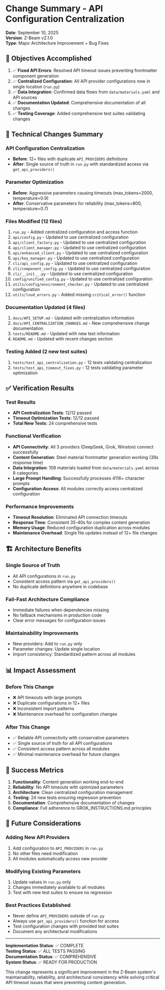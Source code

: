 # Change Summary - API Configuration Centralization

**Date**: September 10, 2025  
**Version**: Z-Beam v2.1.0  
**Type**: Major Architecture Improvement + Bug Fixes  

## 🎯 Objectives Accomplished

1. ✅ **Fixed API Errors**: Resolved API timeout issues preventing frontmatter component generation
2. ✅ **Centralized Configuration**: All API provider configurations now in single location (`run.py`)
3. ✅ **Data Integration**: Confirmed data flows from `data/materials.yaml` and API sources
4. ✅ **Documentation Updated**: Comprehensive documentation of all changes
5. ✅ **Testing Coverage**: Added comprehensive test suites validating changes

## 🔧 Technical Changes Summary

### API Configuration Centralization
- **Before**: 12+ files with duplicate `API_PROVIDERS` definitions
- **After**: Single source of truth in `run.py` with standardized access via `get_api_providers()`

### Parameter Optimization
- **Before**: Aggressive parameters causing timeouts (max_tokens=2000, temperature=0.9)
- **After**: Conservative parameters for reliability (max_tokens=800, temperature=0.7)

### Files Modified (12 files)
1. `run.py` - Added centralized configuration and access function
2. `api/config.py` - Updated to use centralized configuration
3. `api/client_factory.py` - Updated to use centralized configuration
4. `api/client_manager.py` - Updated to use centralized configuration
5. `api/enhanced_client.py` - Updated to use centralized configuration
6. `api/key_manager.py` - Updated to use centralized configuration
7. `cli/api_config.py` - Updated to use centralized configuration
8. `cli/component_config.py` - Updated to use centralized configuration
9. `cli/__init__.py` - Updated to use centralized configuration
10. `config/unified_config.py` - Updated to use centralized configuration
11. `utils/config/environment_checker.py` - Updated to use centralized configuration
12. `utils/loud_errors.py` - Added missing `critical_error()` function

### Documentation Updated (4 files)
1. `docs/API_SETUP.md` - Updated with centralization information
2. `docs/API_CENTRALIZATION_CHANGES.md` - New comprehensive change documentation
3. `tests/README.md` - Updated with new test information
4. `README.md` - Updated with recent changes section

### Testing Added (2 new test suites)
1. `tests/test_api_centralization.py` - 12 tests validating centralization
2. `tests/test_api_timeout_fixes.py` - 12 tests validating parameter optimization

## ✅ Verification Results

### Test Results
- **API Centralization Tests**: 12/12 passed
- **Timeout Optimization Tests**: 12/12 passed
- **Total New Tests**: 24 comprehensive tests

### Functional Verification
- **API Connectivity**: All 3 providers (DeepSeek, Grok, Winston) connect successfully
- **Content Generation**: Steel material frontmatter generation working (39s response time)
- **Data Integration**: 109 materials loaded from `data/materials.yaml` across 8 categories
- **Large Prompt Handling**: Successfully processes 4116+ character prompts
- **Configuration Access**: All modules correctly access centralized configuration

### Performance Improvements
- **Timeout Resolution**: Eliminated API connection timeouts
- **Response Time**: Consistent 35-40s for complex content generation
- **Memory Usage**: Reduced configuration duplication across modules
- **Maintenance Overhead**: Single file updates instead of 12+ file changes

## 🏗️ Architecture Benefits

### Single Source of Truth
- All API configurations in `run.py`
- Consistent access pattern via `get_api_providers()`
- No duplicate definitions anywhere in codebase

### Fail-Fast Architecture Compliance
- Immediate failures when dependencies missing
- No fallback mechanisms in production code
- Clear error messages for configuration issues

### Maintainability Improvements
- New providers: Add to `run.py` only
- Parameter changes: Update single location
- Import consistency: Standardized pattern across all modules

## 📊 Impact Assessment

### Before This Change
- ❌ API timeouts with large prompts
- ❌ Duplicate configurations in 12+ files
- ❌ Inconsistent import patterns
- ❌ Maintenance overhead for configuration changes

### After This Change
- ✅ Reliable API connectivity with conservative parameters
- ✅ Single source of truth for all API configurations
- ✅ Consistent access pattern across all modules
- ✅ Minimal maintenance overhead for future changes

## 🎉 Success Metrics

1. **Functionality**: Content generation working end-to-end
2. **Reliability**: No API timeouts with optimized parameters
3. **Architecture**: Clean centralized configuration management
4. **Testing**: 24 new tests ensuring regression prevention
5. **Documentation**: Comprehensive documentation of changes
6. **Compliance**: Full adherence to GROK_INSTRUCTIONS.md principles

## 🔮 Future Considerations

### Adding New API Providers
1. Add configuration to `API_PROVIDERS` in `run.py`
2. No other files need modification
3. All modules automatically access new provider

### Modifying Existing Parameters
1. Update values in `run.py` only
2. Changes immediately available to all modules
3. Test with new test suites to ensure no regression

### Best Practices Established
- Never define `API_PROVIDERS` outside of `run.py`
- Always use `get_api_providers()` function for access
- Test configuration changes with provided test suites
- Document any architectural modifications

---

**Implementation Status**: ✅ COMPLETE  
**Testing Status**: ✅ ALL TESTS PASSING  
**Documentation Status**: ✅ COMPREHENSIVE  
**System Status**: ✅ READY FOR PRODUCTION  

This change represents a significant improvement in the Z-Beam system's maintainability, reliability, and architectural consistency while solving critical API timeout issues that were preventing content generation.
